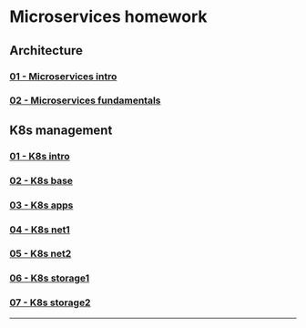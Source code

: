 # Microservices homework

## Architecture

### [01 - Microservices intro](11-micros-01-intro/)

### [02 - Microservices fundamentals](11-micros-02-fundamentals/)

## K8s management

### [01 - K8s intro](12-k8s-01-intro/)
### [02 - K8s base](12-k8s-02-base/)
### [03 - K8s apps](12-k8s-03-apps/)
### [04 - K8s net1](12-k8s-04-net1/)
### [05 - K8s net2](12-k8s-05-net2/)
### [06 - K8s storage1](12-k8s-06-storage1/)
### [07 - K8s storage2](12-k8s-07-storage2/)

---

